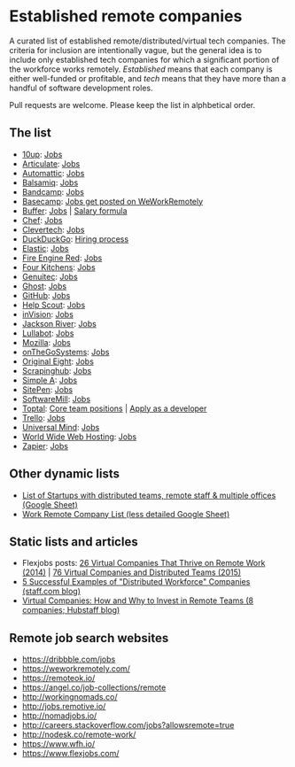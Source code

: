 # Established remote companies

A curated list of established remote/distributed/virtual tech companies. The criteria for inclusion are intentionally vague, but the general idea is to include only established tech companies for which a significant portion of the workforce works remotely. *Established* means that each company is either well-funded or profitable, and *tech* means that they have more than a handful of software development roles.

Pull requests are welcome. Please keep the list in alphbetical order.

## The list

* [10up](http://10up.com): [Jobs](http://10up.com/careers/)
* [Articulate](https://articulate.com): [Jobs](https://en-au.articulate.com/company/careers.php)
* [Automattic](https://automattic.com): [Jobs](https://automattic.com/work-with-us/)
* [Balsamiq](https://balsamiq.com/): [Jobs](https://balsamiq.com/company/jobs/)
* [Bandcamp](https://bandcamp.com): [Jobs](https://bandcamp.com/jobs)
* [Basecamp](https://basecamp.com): [Jobs get posted on WeWorkRemotely](https://weworkremotely.com/)
* [Buffer](https://buffer.com): [Jobs](https://buffer.com/journey) | [Salary formula](https://open.bufferapp.com/introducing-open-salaries-at-buffer-including-our-transparent-formula-and-all-individual-salaries/)
* [Chef](https://www.chef.io/): [Jobs](https://www.chef.io/careers/)
* [Clevertech](http://www.clevertech.biz/): [Jobs](http://hire.clevertech.biz/)
* [DuckDuckGo](https://duckduckgo.com): [Hiring process](https://duck.co/help/company/hiring)
* [Elastic](https://www.elastic.co/): [Jobs](https://www.elastic.co/about/careers)
* [Fire Engine Red](http://fire-engine-red.com/): [Jobs](http://fire-engine-red.com/about/#careers)
* [Four Kitchens](http://fourkitchens.com/): [Jobs](http://fourkitchens.com/careers/)
* [Genuitec](http://www.genuitec.com): [Jobs](http://www.genuitec.com/company/careers/)
* [Ghost](https://ghost.org/): [Jobs](https://ghost.org/careers/)
* [GitHub](https://github.com): [Jobs](https://github.com/about/jobs)
* [Help Scout](http://www.helpscout.net/): [Jobs](http://www.helpscout.net/careers/)
* [inVision](http://www.invisionapp.com/): [Jobs](http://www.invisionapp.com/company#jobs)
* [Jackson River](http://www.jacksonriver.com/): [Jobs](http://www.jacksonriver.com/about/jobs)
* [Lullabot](https://www.lullabot.com/): [Jobs](https://www.lullabot.com/jobs)
* [Mozilla](https://mozilla.org): [Jobs](https://careers.mozilla.org/en-US/listings/?location=remote)
* [onTheGoSystems](https://www.onthegosystems.com): [Jobs](https://www.onthegosystems.com/jobs/)
* [Original Eight](https://origineight.net/): [Jobs](https://origineight.recruiterbox.com/)
* [Scrapinghub](http://scrapinghub.com): [Jobs](http://scrapinghub.com/jobs/)
* [Simple A](http://www.simplea.com): [Jobs](http://www.simplea.com/About/Careers/)
* [SitePen](https://www.sitepen.com/): [Jobs](https://www.sitepen.com/about/jobs.html)
* [SoftwareMill](https://softwaremill.com/): [Jobs](https://softwaremill.com/join-us/)
* [Toptal](http://www.toptal.com/): [Core team positions](http://www.toptal.com/careers) | [Apply as a developer](http://www.toptal.com/developers)
* [Trello](https://trello.com): [Jobs](https://trello.com/jobs)
* [Universal Mind](http://www.universalmind.com/): [Jobs](http://www.universalmind.com/careers/)
* [World Wide Web Hosting](http://www.wwwh.com/): [Jobs](http://www.wwwh.com/careers/)
* [Zapier](https://zapier.com/): [Jobs](https://zapier.com/jobs/)

## Other dynamic lists

* [List of Startups with distributed teams, remote staff & multiple offices (Google Sheet)](https://docs.google.com/spreadsheets/d/1uDdDyheNY_-Z3MtuNoFdBYBooBnUTmlYCOZ3VhcN9Sw/edit)
* [Work Remote Company List (less detailed Google Sheet)](https://docs.google.com/spreadsheets/d/1tETz3dWHkbzbXAMZ9XXdR0VKhhite-i_ON_Ei3TjFSc/edit)
 
## Static lists and articles

* Flexjobs posts: [26 Virtual Companies That Thrive on Remote Work (2014)](https://www.flexjobs.com/blog/post/25-virtual-companies-that-thrive-on-remote-work/) | [76 Virtual Companies and Distributed Teams (2015)](https://www.flexjobs.com/blog/post/76-virtual-companies-and-distributed-teams/)
* [5 Successful Examples of "Distributed Workforce" Companies (staff.com blog)](http://www.staff.com/blog/5-successful-examples-of-distributed-workforce-companies/)
* [Virtual Companies: How and Why to Invest in Remote Teams (8 companies; Hubstaff blog)](http://blog.hubstaff.com/successful-virtual-companies-around-the-world/)

## Remote job search websites

* https://dribbble.com/jobs
* https://weworkremotely.com/
* https://remoteok.io/
* https://angel.co/job-collections/remote
* http://workingnomads.co/
* http://jobs.remotive.io/
* http://nomadjobs.io/
* http://careers.stackoverflow.com/jobs?allowsremote=true
* http://nodesk.co/remote-work/
* https://www.wfh.io/
* https://www.flexjobs.com/
